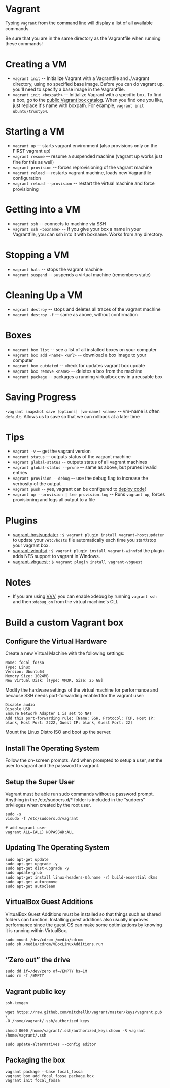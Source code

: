 # Vagrant 

Typing `vagrant` from the command line will display a list of all available commands.

Be sure that you are in the same directory as the Vagrantfile when running these commands!

# Creating a VM
- `vagrant init`           -- Initialize Vagrant with a Vagrantfile and ./.vagrant directory, using no specified base image. Before you can do vagrant up, you'll need to specify a base image in the Vagrantfile.
- `vagrant init <boxpath>` -- Initialize Vagrant with a specific box. To find a box, go to the [public Vagrant box catalog](https://app.vagrantup.com/boxes/search). When you find one you like, just replace it's name with boxpath. For example, `vagrant init ubuntu/trusty64`.

# Starting a VM
- `vagrant up`                  -- starts vagrant environment (also provisions only on the FIRST vagrant up)
- `vagrant resume`              -- resume a suspended machine (vagrant up works just fine for this as well)
- `vagrant provision`           -- forces reprovisioning of the vagrant machine
- `vagrant reload`              -- restarts vagrant machine, loads new Vagrantfile configuration
- `vagrant reload --provision`  -- restart the virtual machine and force provisioning

# Getting into a VM
- `vagrant ssh`           -- connects to machine via SSH
- `vagrant ssh <boxname>` -- If you give your box a name in your Vagrantfile, you can ssh into it with boxname. Works from any directory.

# Stopping a VM
- `vagrant halt`        -- stops the vagrant machine
- `vagrant suspend`     -- suspends a virtual machine (remembers state)

# Cleaning Up a VM
- `vagrant destroy`     -- stops and deletes all traces of the vagrant machine
- `vagrant destroy -f`   -- same as above, without confirmation

# Boxes
- `vagrant box list`              -- see a list of all installed boxes on your computer
- `vagrant box add <name> <url>`  -- download a box image to your computer
- `vagrant box outdated`          -- check for updates vagrant box update
- `vagrant box remove <name>`   -- deletes a box from the machine
- `vagrant package`               -- packages a running virtualbox env in a reusable box

# Saving Progress
-`vagrant snapshot save [options] [vm-name] <name>` -- vm-name is often `default`. Allows us to save so that we can rollback at a later time

# Tips
- `vagrant -v`                    -- get the vagrant version
- `vagrant status`                -- outputs status of the vagrant machine
- `vagrant global-status`         -- outputs status of all vagrant machines
- `vagrant global-status --prune` -- same as above, but prunes invalid entries
- `vagrant provision --debug`     -- use the debug flag to increase the verbosity of the output
- `vagrant push`                  -- yes, vagrant can be configured to [deploy code](http://docs.vagrantup.com/v2/push/index.html)!
- `vagrant up --provision | tee provision.log`  -- Runs `vagrant up`, forces provisioning and logs all output to a file

# Plugins
- [vagrant-hostsupdater](https://github.com/cogitatio/vagrant-hostsupdater) : `$ vagrant plugin install vagrant-hostsupdater` to update your `/etc/hosts` file automatically each time you start/stop your vagrant box.
- [vagrant-winnfsd](https://github.com/winnfsd/vagrant-winnfsd) : `$ vagrant plugin install vagrant-winnfsd` the plugin adds NFS support to vagrant in Windows.
- [vagrant-vbguest](https://github.com/dotless-de/vagrant-vbguest) : `$ vagrant plugin install vagrant-vbguest` 

# Notes
- If you are using [VVV](https://github.com/varying-vagrant-vagrants/vvv/), you can enable xdebug by running `vagrant ssh` and then `xdebug_on` from the virtual machine's CLI.


# Build a custom Vagrant box 


## Configure the Virtual Hardware

Create a new Virtual Machine with the following settings:

	Name: focal_fossa
	Type: Linux
	Version: Ubuntu64
	Memory Size: 1024MB
	New Virtual Disk: [Type: VMDK, Size: 25 GB]

Modify the hardware settings of the virtual machine for performance and because SSH needs port-forwarding enabled for the vagrant user:

    Disable audio
    Disable USB
    Ensure Network Adapter 1 is set to NAT
    Add this port-forwarding rule: [Name: SSH, Protocol: TCP, Host IP: blank, Host Port: 2222, Guest IP: blank, Guest Port: 22]

Mount the Linux Distro ISO and boot up the server.

## Install The Operating System

Follow the on-screen prompts. And when prompted to setup a user, set the user to vagrant and the password to vagrant. 

## Setup the Super User

Vagrant must be able run sudo commands without a password prompt. Anything in the /etc/sudoers.d/* folder is included in the “sudoers” privileges when created by the root user.

```
sudo -s
visudo -f /etc/sudoers.d/vagrant

# add vagrant user
vagrant ALL=(ALL) NOPASSWD:ALL
```

## Updating The Operating System

```
sudo apt-get update
sudo apt-get upgrade -y 
sudo apt-get dist-upgrade -y
sudo update-grub 
sudo apt-get install linux-headers-$(uname -r) build-essential dkms
sudo apt-get autoremove 
sudo apt-get autoclean
```
## VirtualBox Guest Additions

VirtualBox Guest Additions must be installed so that things such as shared folders can function. Installing guest additions also usually improves performance since the guest OS can make some optimizations by knowing it is running within VirtualBox.

```
sudo mount /dev/cdrom /media/cdrom
sudo sh /media/cdrom/VBoxLinuxAdditions.run
```

## “Zero out” the drive

```
sudo dd if=/dev/zero of=/EMPTY bs=1M
sudo rm -f /EMPTY
```

## Vagrant public key

`ssh-keygen`
```
wget https://raw.github.com/mitchellh/vagrant/master/keys/vagrant.pub \
-O /home/vagrant/.ssh/authorized_keys
```
`chmod 0600 /home/vagrant/.ssh/authorized_keys`
`chown -R vagrant /home/vagrant/.ssh`

`sudo update-alternatives --config editor`

## Packaging the box
```
vagrant package --base focal_fossa
vagrant box add focal_fossa package.box
vagrant init focal_fossa
```
